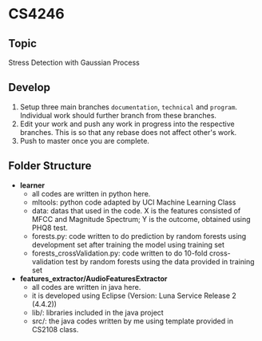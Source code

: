 # CS4246

## Topic
Stress Detection with Gaussian Process

##  Develop
1. Setup three main branches `documentation`, `technical` and `program`. Individual work should further branch from these branches.
2. Edit your work and push any work in progress into the respective branches. This is so that any rebase does not affect other's work.
3. Push to master once you are complete.

## Folder Structure
* **learner**
  * all codes are written in python here.
  * mltools: python code adapted by UCI Machine Learning Class
  * data: datas that used in the code. X is the features consisted of MFCC and Magnitude Spectrum; Y is the outcome, obtained using PHQ8 test.
  * forests.py: code written to do prediction by random forests using development set after training the model using training set
  * forests_crossValidation.py: code written to do 10-fold cross-validation test by random forests using the data provided in training set
* **features_extractor/AudioFeaturesExtractor**
  * all codes are written in java here.
  * it is developed using Eclipse (Version: Luna Service Release 2 (4.4.2))
  * lib/: libraries included in the java project
  * src/: the java codes written by me using template provided in CS2108 class.
